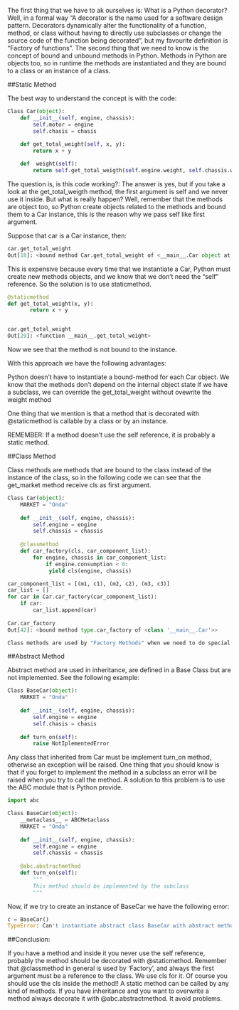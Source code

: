 <!--
.. title: Static, Class and Abstract Decorators
.. slug: static-class-and-abstract-decorators
.. date: 2017-11-07 09:17:04 UTC+01:00
.. tags: python, decorators
.. category: python-decorators
.. link: 
.. description:
.. type: text
-->


The first thing that we have to ak ourselves is: What is a Python decorator? Well, in a formal way “A decorator is the name used for a software design pattern. Decorators dynamically alter the functionality of a function, method, or class without having to directly use subclasses or change the source code of the function being decorated”, but my favourite definition is “Factory of functions”. 
The second thing that we need to know is the concept of bound and unbound methods in Python. Methods in Python are objects too, so in runtime the methods are instantiated and they are bound to a class or an instance of a class.

##Static Method

The best way to understand the concept is with the code:

```python
Class Car(object):
    def __init__(self, engine, chassis):
        self.motor = engine
        self.chasis = chasis
    
    def get_total_weight(self, x, y):
        return x + y

    def  weight(self):
        return self.get_total_weigth(self.engine.weight, self.chassis.weight)
```


The question is, is this code working?: The answer is yes, but if you take a look at the get_total_weigth method, the first argument is self and we never use it inside. But what is really happen? Well, remember that the methods are object too, so Python create objects related to the methods and bound them to a Car instance, this is the reason why we pass self like first argument. 

Suppose that car is a Car instance, then:

```python
car.get_total_weight
Out[18]: <bound method Car.get_total_weight of <__main__.Car object at 0x7f72d7dbb750>>
```


This is expensive because every time that we instantiate a Car, Python must create new methods objects,  and  we know that we don’t need the “self” reference. So the solution is to use staticmethod. 

```python
@staticmethod    
def get_total_weight(x, y):
       return x + y


car.get_total_weight
Out[29]: <function __main__.get_total_weight>
```

Now we see that the method is not bound to the instance.

With this approach we have the following advantages:

Python doesn’t have to instantiate a bound-method for each Car object.
We know that the methods don’t  depend on the internal object state
If we have a subclass, we can override the get_total_weight without ovewrite the weight method

One thing that we mention is that a method that is decorated with @staticmethod is callable by a class or by an instance.

REMEMBER: If a method doesn’t use the self reference, it is probably a static method.  

##Class Method

Class methods are methods that are bound to the class instead of the instance of the class, so in the following code we can see that the get_market method receive cls as first argument. 

```python
Class Car(object):
    MARKET = "Onda"    
    
    def __init__(self, engine, chassis):
        self.engine = engine
        self.chassis = chassis
    
    @classmethod
    def car_factory(cls, car_component_list):
        for engine, chassis in car_component_list:
            if engine.consumption < 6:
	         yield cls(engine, chassis)

car_component_list = [(m1, c1), (m2, c2), (m3, c3)]
car_list = []
for car in Car.car_factory(car_component_list):
    if car:
        car_list.append(car)
   
Car.car_factory
Out[42]: <bound method type.car_factory of <class '__main__.Car'>>

Class methods are used by "Factory Methods" when we need to do special operations and then return an instance of the class,  and to call a method that has been decorated with staticmethod.  
```


##Abstract Method

Abstract method are used in inheritance, are defined in a Base Class but are not implemented. See the following example:

```python
Class BaseCar(object):
    MARKET = "Onda"    
   
    def __init__(self, engine, chassis):
        self.engine = engine
        self.chasis = chasis
    
    def turn_on(self):
        raise NotIplementedError
```

Any class that inherited from Car must be implement turn_on method, otherwise an exception will be raised.
One thing that you should know is that if you forget to implement the method in a subclass an error will be raised when you try to call the method. A solution to this problem is to use the ABC module that is Python provide.

```python
import abc

Class BaseCar(object):
    __metaclass__ = ABCMetaclass
    MARKET = "Onda"
   
    def __init__(self, engine, chassis):
        self.engine = engine
        self.chassis = chassis
    
    @abc.abstractmethod
    def turn_on(self):
        """
        This method should be implemented by the subclass
        """
```

Now, if we try to create an instance of BaseCar we have the following error:

```python
c = BaseCar()
TypeError: Can't instantiate abstract class BaseCar with abstract methods turn_on
```


##Conclusion:

If you have a method and inside it you never use the self reference, probably the method should be decorated with @staticmethod.
Remember that @classmethod in general is used by ‘Factory’, and always the first argument must be a reference to the class. We use cls for it. Of course you should use the cls inside the method!!
A static method can be called by any kind of methods.
If you have inheritance and you want to overwrite a method always decorate it with @abc.abstractmethod. It avoid problems. 